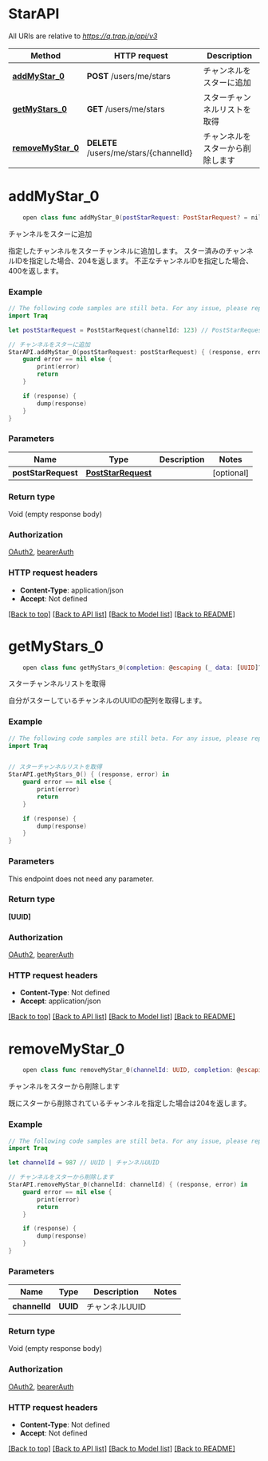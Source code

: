 # StarAPI

All URIs are relative to *https://q.trap.jp/api/v3*

Method | HTTP request | Description
------------- | ------------- | -------------
[**addMyStar_0**](StarAPI.md#addmystar_0) | **POST** /users/me/stars | チャンネルをスターに追加
[**getMyStars_0**](StarAPI.md#getmystars_0) | **GET** /users/me/stars | スターチャンネルリストを取得
[**removeMyStar_0**](StarAPI.md#removemystar_0) | **DELETE** /users/me/stars/{channelId} | チャンネルをスターから削除します


# **addMyStar_0**
```swift
    open class func addMyStar_0(postStarRequest: PostStarRequest? = nil, completion: @escaping (_ data: Void?, _ error: Error?) -> Void)
```

チャンネルをスターに追加

指定したチャンネルをスターチャンネルに追加します。 スター済みのチャンネルIDを指定した場合、204を返します。 不正なチャンネルIDを指定した場合、400を返します。

### Example
```swift
// The following code samples are still beta. For any issue, please report via http://github.com/OpenAPITools/openapi-generator/issues/new
import Traq

let postStarRequest = PostStarRequest(channelId: 123) // PostStarRequest |  (optional)

// チャンネルをスターに追加
StarAPI.addMyStar_0(postStarRequest: postStarRequest) { (response, error) in
    guard error == nil else {
        print(error)
        return
    }

    if (response) {
        dump(response)
    }
}
```

### Parameters

Name | Type | Description  | Notes
------------- | ------------- | ------------- | -------------
 **postStarRequest** | [**PostStarRequest**](PostStarRequest.md) |  | [optional] 

### Return type

Void (empty response body)

### Authorization

[OAuth2](../README.md#OAuth2), [bearerAuth](../README.md#bearerAuth)

### HTTP request headers

 - **Content-Type**: application/json
 - **Accept**: Not defined

[[Back to top]](#) [[Back to API list]](../README.md#documentation-for-api-endpoints) [[Back to Model list]](../README.md#documentation-for-models) [[Back to README]](../README.md)

# **getMyStars_0**
```swift
    open class func getMyStars_0(completion: @escaping (_ data: [UUID]?, _ error: Error?) -> Void)
```

スターチャンネルリストを取得

自分がスターしているチャンネルのUUIDの配列を取得します。

### Example
```swift
// The following code samples are still beta. For any issue, please report via http://github.com/OpenAPITools/openapi-generator/issues/new
import Traq


// スターチャンネルリストを取得
StarAPI.getMyStars_0() { (response, error) in
    guard error == nil else {
        print(error)
        return
    }

    if (response) {
        dump(response)
    }
}
```

### Parameters
This endpoint does not need any parameter.

### Return type

**[UUID]**

### Authorization

[OAuth2](../README.md#OAuth2), [bearerAuth](../README.md#bearerAuth)

### HTTP request headers

 - **Content-Type**: Not defined
 - **Accept**: application/json

[[Back to top]](#) [[Back to API list]](../README.md#documentation-for-api-endpoints) [[Back to Model list]](../README.md#documentation-for-models) [[Back to README]](../README.md)

# **removeMyStar_0**
```swift
    open class func removeMyStar_0(channelId: UUID, completion: @escaping (_ data: Void?, _ error: Error?) -> Void)
```

チャンネルをスターから削除します

既にスターから削除されているチャンネルを指定した場合は204を返します。

### Example
```swift
// The following code samples are still beta. For any issue, please report via http://github.com/OpenAPITools/openapi-generator/issues/new
import Traq

let channelId = 987 // UUID | チャンネルUUID

// チャンネルをスターから削除します
StarAPI.removeMyStar_0(channelId: channelId) { (response, error) in
    guard error == nil else {
        print(error)
        return
    }

    if (response) {
        dump(response)
    }
}
```

### Parameters

Name | Type | Description  | Notes
------------- | ------------- | ------------- | -------------
 **channelId** | **UUID** | チャンネルUUID | 

### Return type

Void (empty response body)

### Authorization

[OAuth2](../README.md#OAuth2), [bearerAuth](../README.md#bearerAuth)

### HTTP request headers

 - **Content-Type**: Not defined
 - **Accept**: Not defined

[[Back to top]](#) [[Back to API list]](../README.md#documentation-for-api-endpoints) [[Back to Model list]](../README.md#documentation-for-models) [[Back to README]](../README.md)

